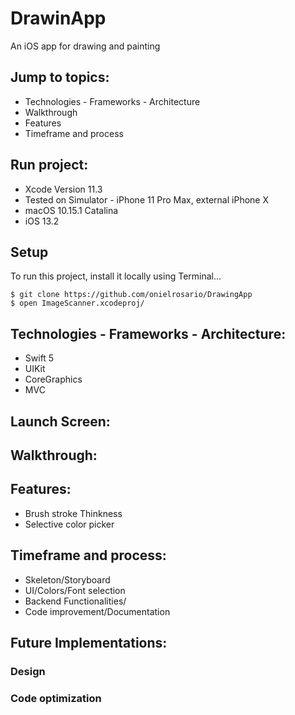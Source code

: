 # DrawinApp

An iOS  app for drawing and painting

## Jump to topics:
* Technologies - Frameworks - Architecture
* Walkthrough
* Features
* Timeframe and process

## Run project:
* Xcode Version 11.3
* Tested on Simulator - iPhone 11 Pro Max, external iPhone X
* macOS 10.15.1 Catalina
* iOS 13.2

## Setup
To run this project, install it locally using Terminal...
```
$ git clone https://github.com/onielrosario/DrawingApp
$ open ImageScanner.xcodeproj/
```

## Technologies - Frameworks - Architecture:
* Swift 5
* UIKit
* CoreGraphics
* MVC

## Launch Screen:

## Walkthrough:


## Features:

* Brush stroke Thinkness
* Selective color picker


## Timeframe and process:

* Skeleton/Storyboard
* UI/Colors/Font selection
* Backend Functionalities/
* Code improvement/Documentation

## Future Implementations:

### Design

### Code optimization
